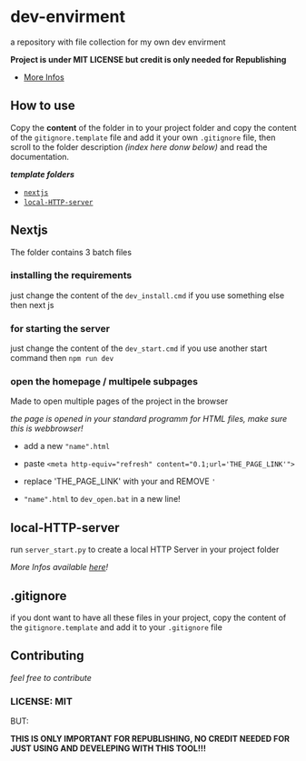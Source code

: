 <!-- written by Shadowdara -->
<!-- https://github.com/weuritz8u/dev-envirment -->

# dev-envirment

a repository with file collection for my own dev envirment

**Project is under MIT LICENSE but credit is only needed for
Republishing**

- <a href="#license_mit">More Infos</a>

## How to use

Copy the **content** of the folder in to your project folder and copy
the content of
the `gitignore.template` file and add it your own `.gitignore` file,
then scroll to the folder description *(index here donw below)* and
read the documentation.

***template folders***

- <a href="#nextjs">`nextjs`</a>
- <a href="#local-HTTP-server">`local-HTTP-server`</a>

<h2 id="nextjs">Nextjs</h2>

The folder contains 3 batch files

### installing the requirements

just change the content of the `dev_install.cmd` if you use something
else then next js

### for starting the server

just change the content of the `dev_start.cmd` if you use another
start command then `npm run dev`

### open the homepage / multipele subpages

Made to open multiple pages of the project in the browser

*the page is opened in your standard programm for HTML files,
make sure this is webbrowser!*

- add a new `"name".html`

- paste `<meta http-equiv="refresh" content="0.1;url='THE_PAGE_LINK'">`

- replace 'THE_PAGE_LINK' with your and REMOVE `'`

- `"name".html` to `dev_open.bat` in a new line!

<h2 id="local-HTTP-server">local-HTTP-server</h2>

run `server_start.py` to create a local HTTP Server in your project folder

*More Infos available <a href="https://github.com/weuritz8u/local-HTTP-server">here</a>!*

## .gitignore

if you dont want to have all these files in your project, copy the
content of the `gitignore.template` and add it to your `.gitignore`
file

## Contributing

*feel free to contribute*

<h3 id="license_mit">LICENSE: MIT</h3>

BUT:

**THIS IS ONLY IMPORTANT FOR REPUBLISHING, NO CREDIT NEEDED FOR JUST USING
AND DEVELEPING WITH THIS TOOL!!!**
